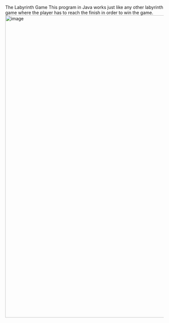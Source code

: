 The Labyrinth Game
This program in Java works just like any other labyrinth game where the player has to reach the finish in order to win the game.
<img width="960" alt="image" src="https://github.com/amina-prog/Labyrinth-Game/assets/127041422/cbcccc6a-a4e8-44ca-86c4-1d91633fc2f1">
